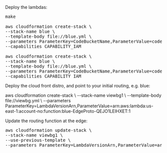 Deploy the lambdas:

<pre>
make

aws cloudformation create-stack \
--stack-name blue \
--template-body file://blue.yml \
--parameters ParameterKey=CodeBucketName,ParameterValue=code97068 \
--capabilities CAPABILITY_IAM

aws cloudformation create-stack \
--stack-name blue \
--template-body file://blue.yml \
--parameters ParameterKey=CodeBucketName,ParameterValue=code97068 \
--capabilities CAPABILITY_IAM
</pre>

Deploy the cloud front distro, and point to your initial routing, e.g. blue:

</pre>
aws cloudformation create-stack \
--stack-name viewbg1 \
--template-body file://viewbg.yml \
--parameters ParameterKey=LambdaVersionArn,ParameterValue=arn:aws:lambda:us-east-1:account-no:function:blue-EdgeProto-QEJO1LEIHXET:1
</pre>

Update the routing function at the edge:

<pre>
aws cloudformation update-stack \
--stack-name viewbg1 \
--use-previous-template \
--parameters ParameterKey=LambdaVersionArn,ParameterValue=arn:aws:lambda:us-east-1:account-no:function:green-EdgeProto-110EB0SN0PBWJ:1
</pre>